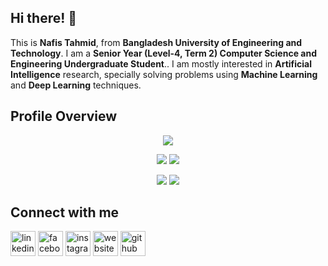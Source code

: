 ## Hi there! 👋

<!--
**tahmid-404-20/tahmid-404-20** is a ✨ _special_ ✨ repository because its `README.md` (this file) appears on your GitHub profile.
Here are some ideas to get you started:

-->
This is **Nafis Tahmid**, from **Bangladesh University of Engineering and Technology**. I am a **Senior Year (Level-4, Term 2) Computer Science and Engineering Undergraduate Student**.. I am mostly interested in **Artificial Intelligence** research, specially solving problems using **Machine Learning** and **Deep Learning** techniques.

<!-- - 🔭 Working on a couple of research projects covering **Machine Learning**, **Software Engineering**, and **Natural Language Processing**
- 🌱 Currently revisiting **Pytorch**
- 🤔 Looking for help with **DevOps Automation**
- 👯 Open for collaboration on suitable CS Research and/or Open Source Development projects -->

<!--  
- 💬 Ask me about ... 
- ⚡ Fun fact: ...
- 📫 Reach out to me through: [Mail](mailto:tahmidnafis2000@gmail.com) and [Facebook](https://www.facebook.com/profile.php?id=100053992085378)
- 😄 Pronouns: ... -->

<!--
## Languages

<p align="left"> <a href="https://www.python.org/"> <img src="https://devicons.github.io/devicon/devicon.git/icons/python/python-original.svg" alt="python" width="40" height="40"/> </a> <a href = "https://www.gnu.org/software/gnu-c-manual/gnu-c-manual.html"> <img src="https://devicons.github.io/devicon/devicon.git/icons/c/c-original.svg" alt="c" width="40" height="40"/> </a> <a href = "https://isocpp.org/"> <img src="https://devicons.github.io/devicon/devicon.git/icons/cplusplus/cplusplus-original.svg" alt="cplusplus" width="40" height="40"/> </a> <a href = "https://www.java.com/en/"> <img src="https://devicons.github.io/devicon/devicon.git/icons/java/java-original-wordmark.svg" alt="java" width="40" height="40"/> </a> <a href = "https://developer.mozilla.org/en-US/docs/Web/Guide/HTML/HTML5"> <img src="https://devicons.github.io/devicon/devicon.git/icons/html5/html5-original-wordmark.svg" alt="html5" width="40" height="40"/> </a> <a href = "https://www.w3.org/TR/2001/WD-css3-roadmap-20010523/"> <img src="https://devicons.github.io/devicon/devicon.git/icons/css3/css3-original-wordmark.svg" alt="css3" width="40" height="40"/> </a> <a href = " https://developer.mozilla.org/en-US/docs/Web/JavaScript"> <img src="https://devicons.github.io/devicon/devicon.git/icons/javascript/javascript-original.svg" alt="javascript" width="40" height="40"/> </a> <a href = "https://www.php.net/docs.php"> <img src="https://devicons.github.io/devicon/devicon.git/icons/php/php-original.svg" alt="php" width="40" height="40"/> </a> <a href = "https://docs.mongodb.com/"> <img src="https://devicons.github.io/devicon/devicon.git/icons/mongodb/mongodb-original-wordmark.svg" alt="mongodb" width="40" height="40"/> </a> <a href = "https://dev.mysql.com/doc/"> <img src="https://devicons.github.io/devicon/devicon.git/icons/mysql/mysql-original-wordmark.svg" alt="mysql" width="40" height="40"/></a> </p> --> 

<!--
## Tools and Frameworks

<p align="left> <img src="https://devicons.github.io/devicon/devicon.git/icons/bootstrap/bootstrap-plain.svg" alt="bootstrap" width="40" height="40"/> <img src="https://devicons.github.io/devicon/devicon.git/icons/django/django-original.svg" alt="django" width="40" height="40"/> <img src="https://www.vectorlogo.zone/logos/pocoo_flask/pocoo_flask-icon.svg" alt="flask" width="40" height="40"/> <img src="https://devicons.github.io/devicon/devicon.git/icons/laravel/laravel-plain-wordmark.svg" alt="laravel" width="40" height="40"/> <img src="https://www.vectorlogo.zone/logos/jekyllrb/jekyllrb-icon.svg" alt="jekyll" width="40" height="40"/> <img src="https://www.vectorlogo.zone/logos/tensorflow/tensorflow-icon.svg" alt="tensorflow" width="40" height="40"/> <img src="https://www.vectorlogo.zone/logos/git-scm/git-scm-icon.svg" alt="git" width="40" height="40"/> <img src="https://www.vectorlogo.zone/logos/adobe_illustrator/adobe_illustrator-icon.svg" alt="illustrator" width="40" height="40"/> <img src="https://www.vectorlogo.zone/logos/figma/figma-icon.svg" alt="figma" width="40" height="40"/></p>
-->

## Profile Overview

<div align="center">
  
![](http://github-profile-summary-cards.vercel.app/api/cards/profile-details?username=tahmid-404-20&theme=dracula)

![](http://github-profile-summary-cards.vercel.app/api/cards/repos-per-language?username=tahmid-404-20&theme=dracula) ![](http://github-profile-summary-cards.vercel.app/api/cards/most-commit-language?username=tahmid-404-20&theme=dracula)

![](http://github-profile-summary-cards.vercel.app/api/cards/stats?username=tahmid-404-20&theme=dracula) ![](http://github-profile-summary-cards.vercel.app/api/cards/productive-time?username=tahmid-404-20&theme=dracula&utcOffset=6)

</div>

<!--
![Profile views](https://gpvc.arturio.dev/tahmid-404-20)

![GitHub stats](https://github-readme-stats.vercel.app/api?username=tahmid-404-20&show_icons=true&theme=tokyonight&count_private=true)
![Top Langs](https://github-readme-stats.vercel.app/api/top-langs/?username=tahmid-404-20&layout=compact&langs_count=10&hide=MATLAB)
![GitHub stats](https://github-readme-stats.vercel.app/api?username=tahmid-404-20&show_icons=true&theme=tokyonight&count_private=true)  
![Top Langs](https://github-readme-stats.vercel.app/api/top-langs/?username=tahmid-404-20&langs_count=5)](https://github.com/anuraghazra/github-readme-stats)

[<img src='https://cdn.jsdelivr.net/npm/simple-icons@3.0.1/icons/stackoverflow.svg' alt='stackoverflow' height='40'>](https://stackoverflow.com/users/12278453/tahmid-404-20)
-->

## Connect with me
[<img src='https://cdn.jsdelivr.net/npm/simple-icons@3.0.1/icons/linkedin.svg' alt='linkedin' height='40'>](https://www.linkedin.com/in/nafis-tahmid-627a67250/)  [<img src='https://cdn.jsdelivr.net/npm/simple-icons@3.0.1/icons/facebook.svg' alt='facebook' height='40'>](https://www.facebook.com/profile.php?id=100053992085378)  [<img src='https://cdn.jsdelivr.net/npm/simple-icons@3.0.1/icons/instagram.svg' alt='instagram' height='40'>](https://www.instagram.com/tahmid.nfs/)  [<img src='https://cdn.jsdelivr.net/npm/simple-icons@3.0.1/icons/icloud.svg' alt='website' height='40'>](https://tahmid-404-20.github.io/)  [<img src='https://cdn.jsdelivr.net/npm/simple-icons@3.0.1/icons/github.svg' alt='github' height='40'>](https://github.com/tahmid-404-20)  
